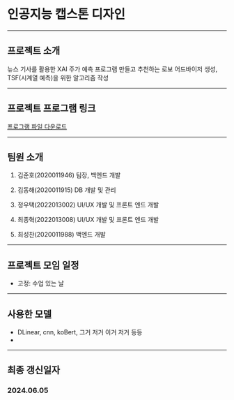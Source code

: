 # __인공지능 캡스톤 디자인__

---

## __프로젝트 소개__

뉴스 기사를 활용한 XAI 주가 예측 프로그램 만들고 추천하는 로보 어드바이저 생성, TSF(시계열 예측)을 위한 알고리즘 작성

---

## __프로젝트 프로그램 링크__

[프로그램 파일 다운로드](https://drive.google.com/file/d/1KQLly4Qs9jhHaxLev4ZkVQU6K3kqRboY/view?usp=drive_link)


---

## __팀원 소개__

1. 김준호(2020011946) 팀장, 백엔드 개발

2. 김동해(2020011915) DB 개발 및 관리

3. 정우택(2022013002) UI/UX 개발 및 프론트 엔드 개발

4. 최종혁(2022013008) UI/UX 개발 및 프론트 엔드 개발

5. 최성찬(2020011988) 백엔드 개발


---

## __프로젝트 모임 일정__

- 고정: 수업 있는 날

---

## __사용한 모델__

- DLinear, cnn, koBert, 그거 저거 이거 저거 등등
- 
---


## 최종 갱신일자

### 2024.06.05




